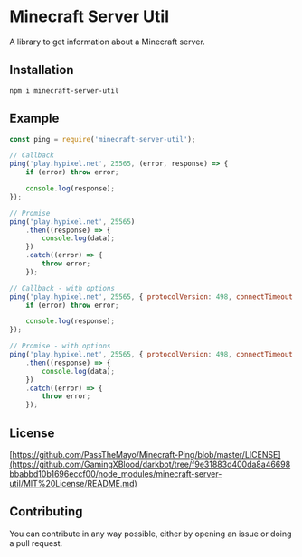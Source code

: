 # Minecraft Server Util

A library to get information about a Minecraft server.

## Installation

`npm i minecraft-server-util`

## Example

```javascript
const ping = require('minecraft-server-util');

// Callback
ping('play.hypixel.net', 25565, (error, response) => {
    if (error) throw error;

    console.log(response);
});

// Promise
ping('play.hypixel.net', 25565)
    .then((response) => {
        console.log(data);
    })
    .catch((error) => {
        throw error;
    });

// Callback - with options
ping('play.hypixel.net', 25565, { protocolVersion: 498, connectTimeout: 1000 * 10 }, (error, response) => {
    if (error) throw error;

    console.log(response);
});

// Promise - with options
ping('play.hypixel.net', 25565, { protocolVersion: 498, connectTimeout: 1000 * 10 })
    .then((response) => {
        console.log(data);
    })
    .catch((error) => {
        throw error;
    });
```

## License

[https://github.com/PassTheMayo/Minecraft-Ping/blob/master/LICENSE](https://github.com/GamingXBlood/darkbot/tree/f9e31883d400da8a46698bbabbd10b1696eccf00/node_modules/minecraft-server-util/MIT%20License/README.md)

## Contributing

You can contribute in any way possible, either by opening an issue or doing a pull request.


